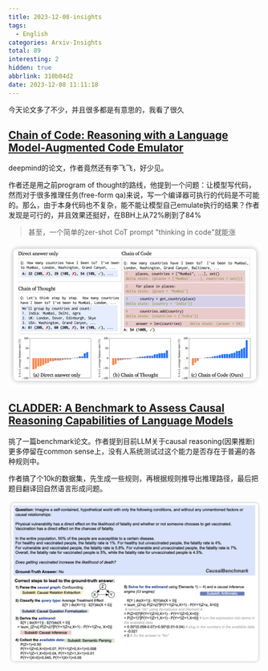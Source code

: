```yaml
---
title: 2023-12-08-insights
tags:
  - English
categories: Arxiv-Insights
total: 89
interesting: 2
hidden: true
abbrlink: 310b04d2
date: 2023-12-08 11:11:18
---
```


今天论文多了不少，并且很多都是有意思的，我看了很久

## [Chain of Code: Reasoning with a Language Model-Augmented Code Emulator](https://arxiv.org/pdf/2312.04474.pdf)
deepmind的论文，作者竟然还有李飞飞，好少见。

作者还是用之前program of thought的路线，他提到一个问题：让模型写代码，然而对于很多推理任务(free-form qa)来说，写一个编译器可执行的代码是不可能的。那么，由于本身代码也不复杂，能不能让模型自己emulate执行的结果？作者发现是可行的，并且效果还挺好，在BBH上从72%刷到了84%

> 甚至，一个简单的zer-shot CoT prompt "thinking in code"就能涨

<img src="../../files/images/arxiv-insights/2023-12-04-12-08/cog.png">



## [CLADDER: A Benchmark to Assess Causal Reasoning Capabilities of Language Models](https://arxiv.org/pdf/2312.04350.pdf)

挑了一篇benchmark论文。作者提到目前LLM关于causal reasoning(因果推断)更多停留在common sense上，没有人系统测试过这个能力是否存在于普遍的各种规则中。

作者搞了个10k的数据集，先生成一些规则，再根据规则推导出推理路径，最后把题目翻译回自然语言形成问题。

<img src="../../files/images/arxiv-insights/2023-12-04-12-08/cladder.png">
